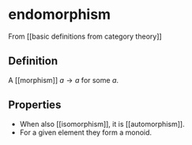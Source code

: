 # endomorphism
From [[basic definitions from category theory]]

## Definition
A [[morphism]] $a \to a$ for some $a$.

## Properties
- When also [[isomorphism]], it is [[automorphism]].
- For a given element they form a monoid.